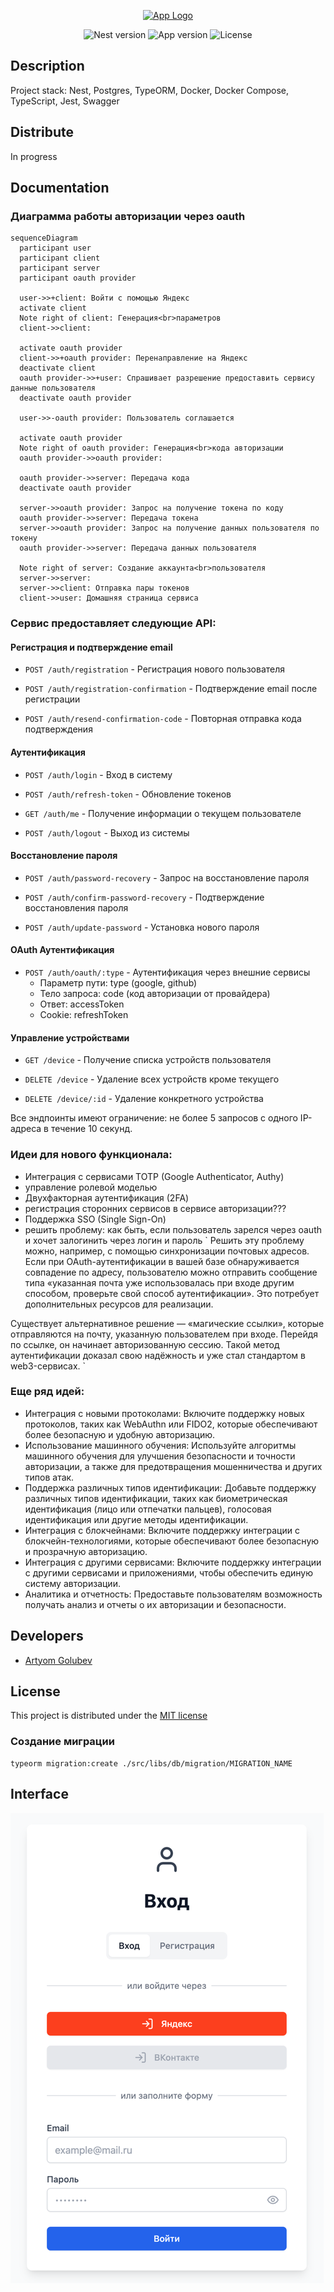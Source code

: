 <p align="center">
  <a href="http://nestjs.com/" target="blank"><img src="https://nestjs.com/img/logo-small.svg" width="200" alt="App Logo" /></a>
</p>

<p align="center">
    <img src="https://img.shields.io/badge/Nest-10.0.0-red" alt="Nest version" />
    <img src="https://img.shields.io/badge/Version-v1.0-green" alt="App version" />
    <img src="https://img.shields.io/badge/License-MIT-blue" alt="License" />
</p>

## Description

Project stack: Nest, Postgres, TypeORM, Docker, Docker Compose, TypeScript, Jest, Swagger

## Distribute

In progress

## Documentation

### Диаграмма работы авторизации через oauth

```mermaid
sequenceDiagram
  participant user
  participant client
  participant server
  participant oauth provider
  
  user->>+client: Войти с помощью Яндекс
  activate client
  Note right of client: Генерация<br>параметров
  client->>client: 
  
  activate oauth provider
  client->>+oauth provider: Перенаправление на Яндекс
  deactivate client
  oauth provider->>+user: Спрашивает разрешение предоставить сервису данные пользователя
  deactivate oauth provider
  
  user->>-oauth provider: Пользователь соглашается
  
  activate oauth provider
  Note right of oauth provider: Генерация<br>кода авторизации
  oauth provider->>oauth provider: 
  
  oauth provider->>server: Передача кода
  deactivate oauth provider
  
  server->>oauth provider: Запрос на получение токена по коду
  oauth provider->>server: Передача токена
  server->>oauth provider: Запрос на получение данных пользователя по токену
  oauth provider->>server: Передача данных пользователя

  Note right of server: Создание аккаунта<br>пользователя
  server->>server: 
  server->>client: Отправка пары токенов
  client->>user: Домашняя страница сервиса
```

### Сервис предоставляет следующие API:

#### Регистрация и подтверждение email
- `POST /auth/registration` - Регистрация нового пользователя

- `POST /auth/registration-confirmation` - Подтверждение email после регистрации

- `POST /auth/resend-confirmation-code` - Повторная отправка кода подтверждения

#### Аутентификация
- `POST /auth/login` - Вход в систему

- `POST /auth/refresh-token` - Обновление токенов

- `GET /auth/me` - Получение информации о текущем пользователе

- `POST /auth/logout` - Выход из системы

#### Восстановление пароля
- `POST /auth/password-recovery` - Запрос на восстановление пароля

- `POST /auth/confirm-password-recovery` - Подтверждение восстановления пароля

- `POST /auth/update-password` - Установка нового пароля

#### OAuth Аутентификация
- `POST /auth/oauth/:type` - Аутентификация через внешние сервисы
  - Параметр пути: type (google, github)
  - Тело запроса: code (код авторизации от провайдера)
  - Ответ: accessToken
  - Cookie: refreshToken

#### Управление устройствами
- `GET /device` - Получение списка устройств пользователя

- `DELETE /device` - Удаление всех устройств кроме текущего

- `DELETE /device/:id` - Удаление конкретного устройства

Все эндпоинты имеют ограничение: не более 5 запросов с одного IP-адреса в течение 10 секунд.

### Идеи для нового функционала:
- Интеграция с сервисами TOTP (Google Authenticator, Authy)
- управление ролевой моделью
- Двухфакторная аутентификация (2FA)
- регистрация сторонних сервисов в сервисе авторизации???
- Поддержка SSO (Single Sign-On)
- решить проблему: как быть, если пользователь зарелся через oauth и хочет залогинить через логин и пароль
`
Решить эту проблему можно, например, с помощью синхронизации почтовых адресов. Если при OAuth-аутентификации в вашей базе обнаруживается совпадение по адресу, пользователю можно отправить сообщение типа «указанная почта уже использовалась при входе другим способом, проверьте свой способ аутентификации». Это потребует дополнительных ресурсов для реализации.

Существует альтернативное решение — «магические ссылки», которые отправляются на почту, указанную пользователем при входе. Перейдя по ссылке, он начинает авторизованную сессию. Такой метод аутентификации доказал свою надёжность и уже стал стандартом в web3-сервисах.
`

### Еще ряд идей:
- Интеграция с новыми протоколами: Включите поддержку новых протоколов, таких как WebAuthn или FIDO2, которые обеспечивают более безопасную и удобную авторизацию.
- Использование машинного обучения: Используйте алгоритмы машинного обучения для улучшения безопасности и точности авторизации, а также для предотвращения мошенничества и других типов атак.
- Поддержка различных типов идентификации: Добавьте поддержку различных типов идентификации, таких как биометрическая идентификация (лицо или отпечатки пальцев), голосовая идентификация или другие методы идентификации.
- Интеграция с блокчейнами: Включите поддержку интеграции с блокчейн-технологиями, которые обеспечивают более безопасную и прозрачную авторизацию.
- Интеграция с другими сервисами: Включите поддержку интеграции с другими сервисами и приложениями, чтобы обеспечить единую систему авторизации.
- Аналитика и отчетность: Предоставьте пользователям возможность получать анализ и отчеты о их авторизации и безопасности.

## Developers

 - [Artyom Golubev](https://github.com/Artyom099)

## License

This project is distributed under the [MIT license]()

### Создание миграции
```
typeorm migration:create ./src/libs/db/migration/MIGRATION_NAME
```

## Interface

![img.png](img.png)
